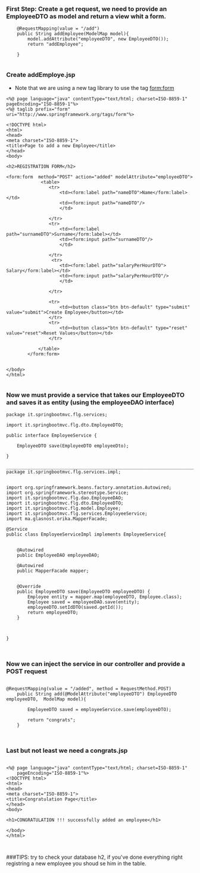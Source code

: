 ### First Step: Create a get request, we need to provide an EmployeeDTO as model and return a view whit a form.

```
	@RequestMapping(value = "/add")
	public String addEmployee(ModelMap model){
		model.addAttribute("employeeDTO", new EmployeeDTO());
		return "addEmployee";

	}
			
```

### Create addEmploye.jsp
- Note that we are using a new tag library to use the tag <form:form>

```
<%@ page language="java" contentType="text/html; charset=ISO-8859-1" pageEncoding="ISO-8859-1"%>
<%@ taglib prefix="form" uri="http://www.springframework.org/tags/form"%>

<!DOCTYPE html>
<html>
<head>
<meta charset="ISO-8859-1">
<title>Page to add a new Employee</title>
</head>
<body>

<h2>REGISTRATION FORM</h2>

<form:form  method="POST" action="added" modelAttribute="employeeDTO">
             <table>
                <tr>
                    <td><form:label path="nameDTO">Name</form:label></td>
                    <td><form:input path="nameDTO"/>
                    </td>
                
                </tr>
                <tr>
                    <td><form:label path="surnameDTO">Surname</form:label></td>
                    <td><form:input path="surnameDTO"/>
                    </td>
                    
                </tr>
                 <tr>
                    <td><form:label path="salaryPerHourDTO"> Salary</form:label></td>
                    <td><form:input path="salaryPerHourDTO"/>
                    </td>
  
                </tr>
                      
                <tr>
                    <td><button class="btn btn-default" type="submit" value="submit">Create Employee</button></td>
                </tr>
                <tr>
                    <td><button class="btn btn-default" type="reset" value="reset">Reset Values</button></td>
                </tr>
                
            </table>
        </form:form>       


</body>
</html>
			
```

### Now we must provide a service that takes our EmployeeDTO and saves it as entity (using the employeeDAO interface)

```
package it.springbootmvc.flg.services;

import it.springbootmvc.flg.dto.EmployeeDTO;

public interface EmployeeService {

	EmployeeDTO save(EmployeeDTO employeeDto);
	
}

___________________________________________________________________________________________
package it.springbootmvc.flg.services.impl;


import org.springframework.beans.factory.annotation.Autowired;
import org.springframework.stereotype.Service;
import it.springbootmvc.flg.dao.EmployeeDAO;
import it.springbootmvc.flg.dto.EmployeeDTO;
import it.springbootmvc.flg.model.Employee;
import it.springbootmvc.flg.services.EmployeeService;
import ma.glasnost.orika.MapperFacade;

@Service
public class EmployeeServiceImpl implements EmployeeService{
	
	
	@Autowired
	public EmployeeDAO employeeDAO;
	
	@Autowired
	public MapperFacade mapper;
	

	@Override
	public EmployeeDTO save(EmployeeDTO employeeDTO) {
		Employee entity = mapper.map(employeeDTO, Employee.class);
		Employee saved = employeeDAO.save(entity);
		employeeDTO.setIdDTO(saved.getId());
		return employeeDTO;
	}

	

}

			
```

### Now we can inject the service in our controller and provide a POST request 

```

@RequestMapping(value = "/added", method = RequestMethod.POST)
	public String add(@ModelAttribute("employeeDTO") EmployeeDTO employeeDTO,  ModelMap model){
		
		EmployeeDTO saved = employeeService.save(employeeDTO);
				
		return "congrats";		
	}
	
			
```

### Last but not least we need a congrats.jsp 

```

<%@ page language="java" contentType="text/html; charset=ISO-8859-1"
    pageEncoding="ISO-8859-1"%>
<!DOCTYPE html>
<html>
<head>
<meta charset="ISO-8859-1">
<title>Congratulation Page</title>
</head>
<body>

<h1>CONGRATULATION !!! successfully added an employee</h1>

</body>
</html>
	
			
```

###TIPS: try to check your database h2, if you've done everything right registring a new employee you shoud se him in the table.
